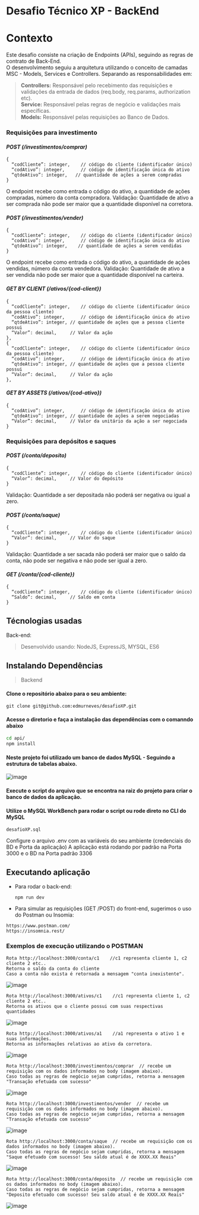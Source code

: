 # Desafio Técnico XP - BackEnd

# Contexto
Este desafio consiste na criação de Endpoints (APIs), seguindo as regras de contrato de Back-End.  
O desenvolvimento seguiu a arquitetura utilizando o conceito de camadas MSC - Models, Services e Controllers. Separando as responsabilidades em:  
> **Controllers:** Responsável pelo recebimento das requisições e validações da entrada de dados (req.body, req.params, authorization etc).  
> **Service:** Responsável pelas regras de negócio e validações mais específicas.  
> **Models:** Responsável pelas requisições ao Banco de Dados.



### Requisições para investimento

#### *POST (/investimentos/comprar)*

``` 
{
  “codCliente”: integer,	// código do cliente (identificador único)
  “codAtivo”: integer,		// código de identificação única do ativo
  “qtdeAtivo”: integer,	  // quantidade de ações a serem compradas
}
``` 
  O endpoint recebe como entrada o código do ativo, a quantidade de ações compradas, número da conta compradora.
Validação: Quantidade de ativo a ser comprada não pode ser maior que a quantidade disponível na corretora.

#### *POST (/investimentos/vender)*

``` 
{
  “codCliente”: integer,	// código do cliente (identificador único)
  “codAtivo”: integer,		// código de identificação única do ativo
  “qtdeAtivo”: integer,	   // quantidade de ações a serem vendidas
}
``` 

  O endpoint recebe como entrada o código do ativo, a quantidade de ações vendidas, número da conta vendedora.
Validação: Quantidade de ativo a ser vendida não pode ser maior que a quantidade disponível na carteira.

#### *GET BY CLIENT (/ativos/{cod-client})*

```
{
  “codCliente”: integer,	// código do cliente (identificador único da pessoa cliente)
  “codAtivo”: integer,		// código de identificação única do ativo
  “qtdeAtivo”: integer,	// quantidade de ações que a pessoa cliente possui
  “Valor”: decimal,		// Valor da ação
},
{
  “codCliente”: integer,	// código do cliente (identificador único da pessoa cliente)
  “codAtivo”: integer,		// código de identificação única do ativo
  “qtdeAtivo”: integer,	// quantidade de ações que a pessoa cliente possui
  “Valor”: decimal,		// Valor da ação
},
```

#### *GET BY ASSETS (/ativos/{cod-ativo})*
```
{
  “codAtivo”: integer,		// código de identificação única do ativo
  “qtdeAtivo”: integer,	// quantidade de ações a serem negociadas
  “Valor”: decimal,		// Valor da unitário da ação a ser negociada
}
```
### Requisições para depósitos e saques

#### *POST (/conta/deposito)*
```
{
  “codCliente”: integer,	// código do cliente (identificador único)
  “Valor”: decimal,		// Valor do depósito
}
```
Validação: Quantidade a ser depositada não poderá ser negativa ou igual a zero.


#### *POST (/conta/saque)*
```
{
  “codCliente”: integer,	// código do cliente (identificador único)
  “Valor”: decimal,		// Valor do saque
}
```
Validação: Quantidade a ser sacada não poderá ser maior que o saldo da conta, não pode ser negativa e não pode ser igual a zero.

#### *GET (/conta/{cod-cliente})*
```
{
  “codCliente”: integer,	// código do cliente (identificador único)
  “Saldo”: decimal,		// Saldo em conta
}
```




## Técnologias usadas

Back-end:
> Desenvolvido usando: NodeJS, ExpressJS, MYSQL, ES6


## Instalando Dependências

> Backend
#### Clone o repositório abaixo  para o seu ambiente:
``` 
git clone git@github.com:edmurneves/desafioXP.git
``` 
#### Acesse o diretorio e faça a instalação das dependências com o comanndo abaixo
```bash
cd api/ 
npm install
``` 
#### Neste projeto foi utilizado um banco de dados MySQL - Seguindo a estrutura de tabelas abaixo.

![image](https://user-images.githubusercontent.com/90069492/180620039-6185ad04-9394-4288-9e91-8378f9fb1b45.png)


#### Execute o script do arquivo que se encontra na raiz do projeto para criar o banco de dados da aplicação. 
#### Utilize o MySQL WorkBench para rodar o script ou rode direto no CLI do MySQL
``` 
desafioXP.sql
``` 
Configure o arquivo .env com as variáveis do seu ambiente (credenciais do BD e Porta da aplicação)
A aplicação está rodando por padrão na Porta 3000 e o BD na Porta padrão 3306

## Executando aplicação

* Para rodar o back-end:

  ```
  npm run dev
  ```
* Para simular as requisições (GET /POST) do front-end, sugerimos o uso do Postman ou Insomia:
```
https://www.postman.com/
https://insomnia.rest/
```
### Exemplos de execução utilizando o POSTMAN  
```
Rota http://localhost:3000/conta/c1    //c1 representa cliente 1, c2 cliente 2 etc..
Retorna o saldo da conta do cliente
Caso a conta não exista é retornada a mensagem "conta inexistente".

```
![image](https://user-images.githubusercontent.com/90069492/180653450-44c0d50d-3447-41b3-a2c2-fbf6e1ac72d3.png)

```
Rota http://localhost:3000/ativos/c1    //c1 representa cliente 1, c2 cliente 2 etc..
Retorna os ativos que o cliente possui com suas respectivas quantidades

```
![image](https://user-images.githubusercontent.com/90069492/180654139-05d26bab-3918-4231-b016-340ecd5d4fe6.png)

```
Rota http://localhost:3000/ativos/a1    //a1 representa o ativo 1 e suas informações.
Retorna as informações relativas ao ativo da corretora.

```
![image](https://user-images.githubusercontent.com/90069492/180654278-47ccb9b0-2e56-4e57-a6d7-6bf03c18b8f2.png)

```
Rota http://localhost:3000/investimentos/comprar  // recebe um requisição com os dados informados no body (imagem abaixo).
Caso todas as regras de negócio sejam cumpridas, retorna a mensagem "Transação efetuada com sucesso"

```
![image](https://user-images.githubusercontent.com/90069492/180654376-6f7b7af7-3488-44c3-bef1-65921c86be04.png)

```
Rota http://localhost:3000/investimentos/vender  // recebe um requisição com os dados informados no body (imagem abaixo).
Caso todas as regras de negócio sejam cumpridas, retorna a mensagem "Transação efetuada com sucesso"

```
![image](https://user-images.githubusercontent.com/90069492/180654685-70517c8c-cbd0-448e-993a-800cf2ca8bd5.png)

```
Rota http://localhost:3000/conta/saque  // recebe um requisição com os dados informados no body (imagem abaixo).
Caso todas as regras de negócio sejam cumpridas, retorna a mensagem "Saque efetuado com sucesso! Seu saldo atual é de XXXX.XX Reais"

```
![image](https://user-images.githubusercontent.com/90069492/180654879-ec0f17ce-100d-4c33-8211-aa0b475c15a9.png)

```
Rota http://localhost:3000/conta/deposito  // recebe um requisição com os dados informados no body (imagem abaixo).
Caso todas as regras de negócio sejam cumpridas, retorna a mensagem "Deposito efetuado com sucesso! Seu saldo atual é de XXXX.XX Reais"

```
![image](https://user-images.githubusercontent.com/90069492/180655012-d877954c-fd6b-4e51-b16b-83c1f8661bc2.png)










